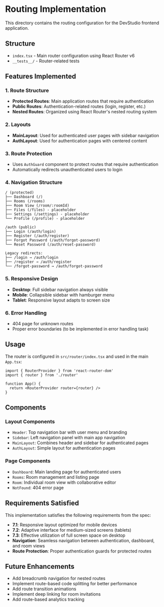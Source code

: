 # Routing Implementation

This directory contains the routing configuration for the DevStudio frontend application.

## Structure

- `index.tsx` - Main router configuration using React Router v6
- `__tests__/` - Router-related tests

## Features Implemented

### 1. Route Structure
- **Protected Routes**: Main application routes that require authentication
- **Public Routes**: Authentication-related routes (login, register, etc.)
- **Nested Routes**: Organized using React Router's nested routing system

### 2. Layouts
- **MainLayout**: Used for authenticated user pages with sidebar navigation
- **AuthLayout**: Used for authentication pages with centered content

### 3. Route Protection
- Uses `AuthGuard` component to protect routes that require authentication
- Automatically redirects unauthenticated users to login

### 4. Navigation Structure
```
/ (protected)
├── Dashboard (/)
├── Rooms (/rooms)
├── Room View (/room/:roomId)
├── Files (/files) - placeholder
├── Settings (/settings) - placeholder
└── Profile (/profile) - placeholder

/auth (public)
├── Login (/auth/login)
├── Register (/auth/register)
├── Forgot Password (/auth/forgot-password)
└── Reset Password (/auth/reset-password)

Legacy redirects:
├── /login → /auth/login
├── /register → /auth/register
└── /forgot-password → /auth/forgot-password
```

### 5. Responsive Design
- **Desktop**: Full sidebar navigation always visible
- **Mobile**: Collapsible sidebar with hamburger menu
- **Tablet**: Responsive layout adapts to screen size

### 6. Error Handling
- 404 page for unknown routes
- Proper error boundaries (to be implemented in error handling task)

## Usage

The router is configured in `src/router/index.tsx` and used in the main `App.tsx`:

```tsx
import { RouterProvider } from 'react-router-dom'
import { router } from './router'

function App() {
  return <RouterProvider router={router} />
}
```

## Components

### Layout Components
- `Header`: Top navigation bar with user menu and branding
- `Sidebar`: Left navigation panel with main app navigation
- `MainLayout`: Combines header and sidebar for authenticated pages
- `AuthLayout`: Simple layout for authentication pages

### Page Components
- `Dashboard`: Main landing page for authenticated users
- `Rooms`: Room management and listing page
- `Room`: Individual room view with collaborative editor
- `NotFound`: 404 error page

## Requirements Satisfied

This implementation satisfies the following requirements from the spec:

- **7.1**: Responsive layout optimized for mobile devices
- **7.2**: Adaptive interface for medium-sized screens (tablets)
- **7.3**: Effective utilization of full screen space on desktop
- **Navigation**: Seamless navigation between authentication, dashboard, and room views
- **Route Protection**: Proper authentication guards for protected routes

## Future Enhancements

- Add breadcrumb navigation for nested routes
- Implement route-based code splitting for better performance
- Add route transition animations
- Implement deep linking for room invitations
- Add route-based analytics tracking